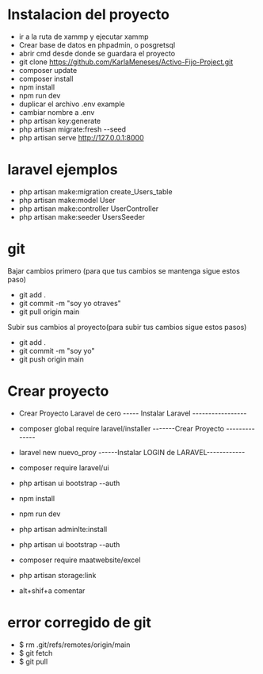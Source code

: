 # Instalacion del proyecto

-   ir a la ruta de xammp y ejecutar xammp
-   Crear base de datos en phpadmin, o posgretsql
-   abrir cmd desde donde se guardara el proyecto
-   git clone https://github.com/KarlaMeneses/Activo-Fijo-Project.git
-   composer update
-   composer install
-   npm install
-   npm run dev
-   duplicar el archivo .env example
-   cambiar nombre a .env
-   php artisan key:generate
-   php artisan migrate:fresh --seed
-   php artisan serve
    http://127.0.0.1:8000


# laravel ejemplos

-   php artisan make:migration create_Users_table
-   php artisan make:model User
-   php artisan make:controller UserController
-   php artisan make:seeder UsersSeeder

# git

Bajar cambios primero (para que tus cambios se mantenga sigue estos paso)

-   git add .
-   git commit -m "soy yo otraves"
-   git pull origin main

Subir sus cambios al proyecto(para subir tus cambios sigue estos pasos)

-   git add .
-   git commit -m "soy yo"
-   git push origin main

# Crear proyecto

-   Crear Proyecto Laravel de cero
    ----- Instalar Laravel -----------------
-   composer global require laravel/installer
    -------Crear Proyecto --------------
-   laravel new nuevo_proy
    ------Instalar LOGIN de LARAVEL------------
-   composer require laravel/ui
-   php artisan ui bootstrap --auth
-   npm install
-   npm run dev
-   php artisan adminlte:install

-   php artisan ui bootstrap --auth
-   composer require maatwebsite/excel
-   php artisan storage:link

-   alt+shif+a
    comentar

# error corregido de git

-   $ rm .git/refs/remotes/origin/main
-   $ git fetch
-   $ git pull
